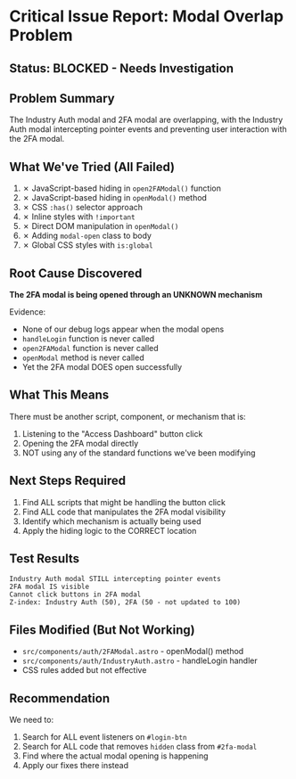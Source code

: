 # Critical Issue Report: Modal Overlap Problem

## Status: BLOCKED - Needs Investigation

## Problem Summary
The Industry Auth modal and 2FA modal are overlapping, with the Industry Auth modal intercepting pointer events and preventing user interaction with the 2FA modal.

## What We've Tried (All Failed)
1. ✗ JavaScript-based hiding in `open2FAModal()` function
2. ✗ JavaScript-based hiding in `openModal()` method
3. ✗ CSS `:has()` selector approach
4. ✗ Inline styles with `!important` 
5. ✗ Direct DOM manipulation in `openModal()`
6. ✗ Adding `modal-open` class to body
7. ✗ Global CSS styles with `is:global`

## Root Cause Discovered
**The 2FA modal is being opened through an UNKNOWN mechanism**

Evidence:
- None of our debug logs appear when the modal opens
- `handleLogin` function is never called
- `open2FAModal` function is never called  
- `openModal` method is never called
- Yet the 2FA modal DOES open successfully

## What This Means
There must be another script, component, or mechanism that is:
1. Listening to the "Access Dashboard" button click
2. Opening the 2FA modal directly
3. NOT using any of the standard functions we've been modifying

## Next Steps Required
1. Find ALL scripts that might be handling the button click
2. Find ALL code that manipulates the 2FA modal visibility
3. Identify which mechanism is actually being used
4. Apply the hiding logic to the CORRECT location

## Test Results
```
Industry Auth modal STILL intercepting pointer events
2FA modal IS visible
Cannot click buttons in 2FA modal
Z-index: Industry Auth (50), 2FA (50 - not updated to 100)
```

## Files Modified (But Not Working)
- `src/components/auth/2FAModal.astro` - openModal() method
- `src/components/auth/IndustryAuth.astro` - handleLogin handler
- CSS rules added but not effective

## Recommendation
We need to:
1. Search for ALL event listeners on `#login-btn`
2. Search for ALL code that removes `hidden` class from `#2fa-modal`
3. Find where the actual modal opening is happening
4. Apply our fixes there instead

